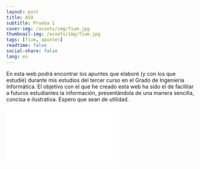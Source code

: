 ```yaml
---
layout: post
title: ASO
subtitle: Prueba 1
cover-img: /assets/img/fium.jpg
thumbnail-img: /assets/img/fium.jpg
tags: [fium, apuntes]
readtime: false
social-share: false
lang: es
---
```


En esta web podrá encontrar los apuntes que elaboré (y con los que estudié) durante mis estudios del tercer curso en el Grado de Ingeniería Informática. El objetivo con el que he creado esta web ha sido el de facilitar a futuros estudiantes la información, presentándola de una manera sencilla, concisa e ilustrativa. Espero que sean de utilidad.

<iframe src="../../../informatica3/ASO/Tema1/Tema1.html" id="myIframe" frameBorder=0 SCROLLING=NO>Error cargando el contenido. Por favor, haz <a href="../../../informatica3/ASO/Tema1/Tema1.html">click aquí</a> para verlo.</iframe>

<script>var iframe =document.getElementById("myIframe"); iframe.onload = function(){   iframe.style.height = iframe.contentWindow.document.body.scrollHeight + 'px' !important; iframe.style.width = "100%" !important} </script>
